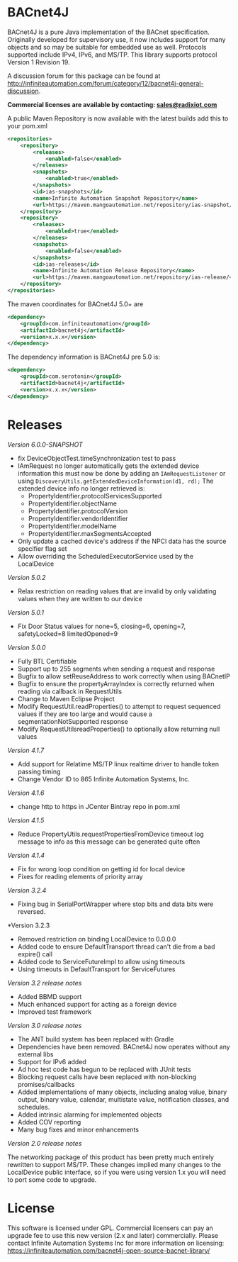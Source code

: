BACnet4J
========

BACnet4J is a pure Java implementation of the BACnet specification. Originally developed for supervisory use, it now includes support for many objects and so may be suitable for embedded use as well. Protocols supported include IPv4, IPv6, and MS/TP.  This library supports protocol Version 1 Revision 19.

A discussion forum for this package can be found at http://infiniteautomation.com/forum/category/12/bacnet4j-general-discussion.

**Commercial licenses are available by contacting: sales@radixiot.com**

A public Maven Repository is now available with the latest builds add this to your pom.xml


```xml
<repositories>
    <repository>
        <releases>
            <enabled>false</enabled>
        </releases>
        <snapshots>
            <enabled>true</enabled>
        </snapshots>
        <id>ias-snapshots</id>
        <name>Infinite Automation Snapshot Repository</name>
        <url>https://maven.mangoautomation.net/repository/ias-snapshot/</url>
    </repository>
    <repository>
        <releases>
            <enabled>true</enabled>
        </releases>
        <snapshots>
            <enabled>false</enabled>
        </snapshots>
        <id>ias-releases</id>
        <name>Infinite Automation Release Repository</name>
        <url>https://maven.mangoautomation.net/repository/ias-release/</url>
    </repository>
</repositories>
```

The maven coordinates for BACnet4J 5.0+ are
```xml
<dependency>
	<groupId>com.infiniteautomation</groupId>
    <artifactId>bacnet4j</artifactId>
    <version>x.x.x</version>
</dependency>
```
The dependency information is BACnet4J pre 5.0 is:

```xml
<dependency>
    <groupId>com.serotonin</groupId>
    <artifactId>bacnet4j</artifactId>
    <version>x.x.x</version>
</dependency>
```

Releases
========
*Version 6.0.0-SNAPSHOT*
- fix DeviceObjectTest.timeSynchronization test to pass
- IAmRequest no longer automatically gets the extended device information this must now be done by adding an `IAmRequestListener` or using `DiscoveryUtils.getExtendedDeviceInformation(d1, rd);` The extended device info no longer retrieved is:
    * PropertyIdentifier.protocolServicesSupported
    * PropertyIdentifier.objectName
    * PropertyIdentifier.protocolVersion
    * PropertyIdentifier.vendorIdentifier
    * PropertyIdentifier.modelName
    * PropertyIdentifier.maxSegmentsAccepted
- Only update a cached device's address if the NPCI data has the source specifier flag set
- Allow overriding the ScheduledExecutorService used by the LocalDevice

*Version 5.0.2*
- Relax restriction on reading values that are invalid by only validating values when they are written to our device

*Version 5.0.1*
- Fix Door Status values for none=5, closing=6, opening=7, safetyLocked=8 limitedOpened=9

*Version 5.0.0*
- Fully BTL Certifiable
- Support up to 255 segments when sending a request and response
- Bugfix to allow setReuseAddress to work correctly when using BACnetIP
- Bugfix to ensure the propertyArrayIndex is correctly returned when reading via callback in RequestUtils
- Change to Maven Eclipse Project
- Modify RequestUtil.readProperties() to attempt to request sequenced values if they are too large and would cause a segmentationNotSupported response
- Modify RequestUtilsreadProperties() to optionally allow returning null values

*Version 4.1.7*
- Add support for Relatime MS/TP linux realtime driver to handle token passing timing
- Change Vendor ID to 865 Infinite Automation Systems, Inc.

*Version 4.1.6*
- change http to https in JCenter Bintray repo in pom.xml

*Version 4.1.5*
- Reduce PropertyUtils.requestPropertiesFromDevice timeout log message to info as this message can be generated quite often

*Version 4.1.4*
- Fix for wrong loop condition on getting id for local device 
- Fixes for reading elements of priority array

*Version 3.2.4*
- Fixing bug in SerialPortWrapper where stop bits and data bits were reversed.

*Version 3.2.3
- Removed restriction on binding LocalDevice to 0.0.0.0
- Added code to ensure DefaultTransport thread can't die from a bad expire() call
- Added code to ServiceFutureImpl to allow using timeouts
- Using timeouts in DefaultTransport for ServiceFutures

*Version 3.2 release notes*
- Added BBMD support
- Much enhanced support for acting as a foreign device
- Improved test framework

*Version 3.0 release notes*
- The ANT build system has been replaced with Gradle
- Dependencies have been removed. BACnet4J now operates without any external libs
- Support for IPv6 added
- Ad hoc test code has begun to be replaced with JUnit tests 
- Blocking request calls have been replaced with non-blocking promises/callbacks
- Added implementations of many objects, including analog value, binary output, binary value, calendar, multistate value, notification classes, and schedules.
- Added intrinsic alarming for implemented objects
- Added COV reporting
- Many bug fixes and minor enhancements

*Version 2.0 release notes*

The networking package of this product has been pretty much entirely rewritten to support MS/TP. These changes implied many changes to the LocalDevice public interface, so if you were using version 1.x you will need to port some code to upgrade.

License
=======

This software is licensed under GPL. Commercial licensers can pay an upgrade fee to use this new version (2.x and later) commercially. Please contact Infinite Automation Systems Inc for more information on licensing: https://infiniteautomation.com/bacnet4j-open-source-bacnet-library/

